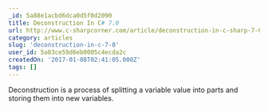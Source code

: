 ```yaml
---
_id: 5a88e1acbd6dca0d5f0d2090
title: Deconstruction In C# 7.0
url: http://www.c-sharpcorner.com/article/deconstruction-in-c-sharp-7-0/
category: articles
slug: 'deconstruction-in-c-7-0'
user_id: 5a83ce59d6eb0005c4ecda2c
createdOn: '2017-01-08T02:41:05.000Z'
tags: []
---
```


Deconstruction is a process of splitting a variable value into parts and storing them into new variables. 
